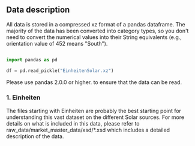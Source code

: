 ## Data description

All data is stored in a compressed xz format of a pandas dataframe. The majority of the data has been converted into category types, so you don't need to convert the numerical values into their String equivalents (e.g., orientation value of 452 means "South"). 

```python

import pandas as pd

df = pd.read_pickle("EinheitenSolar.xz")

```

Please use pandas 2.0.0 or higher. to ensure that the data can be read.

### 1. Einheiten

The files starting with Einheiten are probably the best starting point for understanding this vast dataset on the different Solar sources. For more details on what is included in this data, please refer to raw_data/market_master_data/xsd/*.xsd which includes a detailed description of the data.
